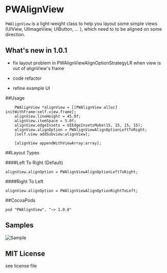 PWAlignView
===========
`PWAlignView` is a light-weight class to help you layout some simple views (UIView, UIImageView, UIButton, … ), which need to to be aligned on some direction.

## What's new in 1.0.1
- fix layout problem in PWAlignViewAlignOptionStrategyLR when view is out of alignView's frame

- code refactor

- refine example UI

##Usage

```
    PWAlignView *alignView = [[PWAlignView alloc] initWithFrame:self.view.frame];
    alignView.lineHeight = 45.0f;
    alignView.itemSpace = 5.0f;
    alignView.edgeInsets = UIEdgeInsetsMake(15, 15, 15, 15);
    alignView.alignOption = PWAlignViewAlignOptionLeftToRight;
    [self.view addSubview:alignView];
    
    [alignView appendWithViewArray:array];
```

##Layout Types

####Left To Right (Default)

```
alignView.alignOption = PWAlignViewAlignOptionLeftToRight;
```

####Right To Left

```
alignView.alignOption = PWAlignViewAlignOptionRightToLeft;
```
##CocoaPods

 ```
pod "PWAlignView", "~> 1.0.0"
 ```

## Samples
![Sample](https://raw.github.com/wpsteak/PWAlignView/master/Screenshot.png)

## MIT License
see license file
